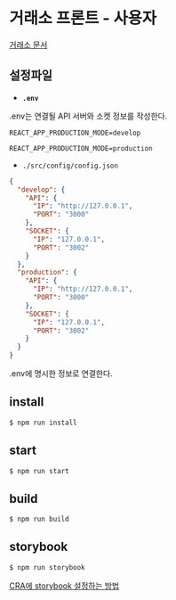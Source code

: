 # 거래소 프론트 - 사용자

[거래소 문서](https://github.com/Exchange-M/oss-exchange-document.git)

## 설정파일

* **`.env`**

.env는 연결될 API 서버와 소켓 정보를 작성한다.

```
REACT_APP_PRODUCTION_MODE=develop
```

```
REACT_APP_PRODUCTION_MODE=production
```

* `./src/config/config.json`

```json
{
  "develop": {
    "API": {
      "IP": "http://127.0.0.1",
      "PORT": "3000"
    },
    "SOCKET": {
      "IP": "127.0.0.1",
      "PORT": "3002"
    }
  }, 
  "production": {
    "API": {
      "IP": "http://127.0.0.1",
      "PORT": "3000"
    },
    "SOCKET": {
      "IP": "127.0.0.1",
      "PORT": "3002"
    }
  } 
}
```

.env에 명시한 정보로 연결한다.

## install

```sh
$ npm run install
```

## start 

```sh
$ npm run start
```

## build

```sh
$ npm run build
```

## storybook

```sh
$ npm run storybook
```

[CRA에 storybook 설정하는 방법](https://blog.naver.com/pjt3591oo/221884827235)